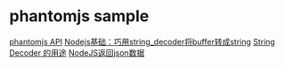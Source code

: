 # phantomjs sample

[phantomjs API](https://www.2cto.com/kf/201708/669140.html)
[Nodejs基础：巧用string_decoder将buffer转成string](http://imweb.io/topic/5963a1fce5017dd2121d2c1b)
[String Decoder 的用途](http://www.bijishequ.com/detail/530931?p=)
[NodeJS返回json数据](http://www.cnblogs.com/mq0036/p/5261784.html=)